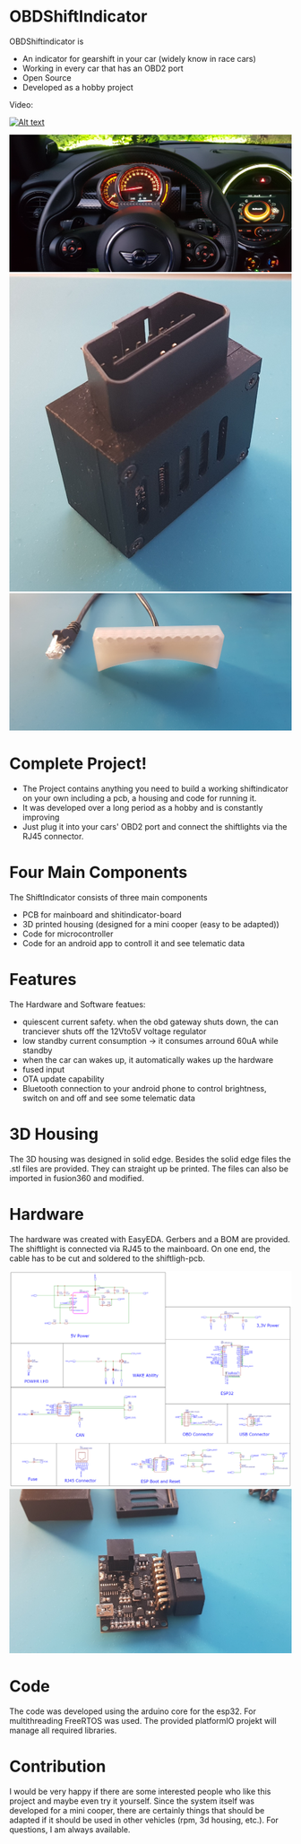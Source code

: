 # OBDShiftIndicator
OBDShiftindicator is 

  - An indicator for gearshift in your car (widely know in race cars)
  - Working in every car that has an OBD2 port
  - Open Source
  - Developed as a hobby project 

Video:

[![Alt text](https://img.youtube.com/vi/m7eosfVUVjs/0.jpg)](https://www.youtube.com/watch?v=m7eosfVUVjs)

![](Pictures/Mini.jpg)
![](Pictures/3DCase1.jpg)
![](Pictures/ShiftlightHousing.jpg)
# Complete Project!

  - The Project contains anything you need to build a working shiftindicator on your own including a pcb, a housing and code for running it.
  - It was developed over a long period as a hobby and is constantly improving
  - Just plug it into your cars' OBD2 port and connect the shiftlights via the RJ45 connector.
  

# Four Main Components

The ShiftIndicator consists of three main components

* PCB for mainboard and shitindicator-board
* 3D printed housing (designed for a mini cooper (easy to be adapted))
* Code for microcontroller
* Code for an android app to controll it and see telematic data

# Features
The Hardware and Software featues:
* quiescent current safety. when the obd gateway shuts down, the can tranciever shuts off the 12Vto5V voltage regulator
* low standby current consumption -> it consumes arround 60uA while standby
* when the car can wakes up, it automatically wakes up the hardware
* fused input
* OTA update capability
* Bluetooth connection to your android phone to control brightness, switch on and off and see some telematic data

# 3D Housing

The 3D housing was designed in solid edge. Besides the solid edge files the .stl files are provided. They can straight up be printed. 
The files can also be imported in fusion360 and modified.

# Hardware
The hardware was created with EasyEDA. Gerbers and a BOM are provided. The shiftlight is connected via RJ45 to the mainboard. On one end, the cable has to be cut and soldered to the shiftligh-pcb.

![](Pictures/Schematic.PNG)
![](Pictures/MainboardTop.jpg)
# Code

The code was developed using the arduino core for the esp32. For multithreading FreeRTOS was used. 
The provided platformIO projekt will manage all required libraries.


# Contribution
I would be very happy if there are some interested people who like this project and maybe even try it yourself. Since the system itself was developed for a mini cooper, there are certainly things that should be adapted if it should be used in other vehicles (rpm, 3d housing, etc.). For questions, I am always available.
